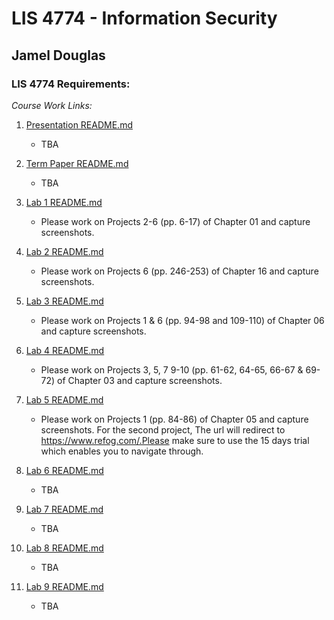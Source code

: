 # LIS 4774 - Information Security
## Jamel Douglas

### LIS 4774 Requirements:

*Course Work Links:*

1. [Presentation README.md](Presentation/README.md "My Presentation README.md file")
    - TBA

2. [Term Paper README.md](Term/README.md "My Term Paper README.md file")
    - TBA

3. [Lab 1 README.md](L1/README.md "My Lab 1 README.md file")
    - Please work on Projects 2-6 (pp. 6-17) of Chapter 01 and capture screenshots.

4. [Lab 2 README.md](L2/README.md "My Lab 2 README.md file")
    - Please work on Projects 6 (pp. 246-253) of Chapter 16 and capture screenshots.

5. [Lab 3 README.md](L3/README.md "My Lab 3 README.md file")
    - Please work on Projects 1 & 6 (pp. 94-98 and 109-110) of Chapter 06 and capture screenshots.

6. [Lab 4 README.md](L4/README.md "My Lab 4 README.md file")
    - Please work on Projects 3, 5, 7 9-10 (pp. 61-62, 64-65, 66-67 & 69-72) of Chapter 03 and capture screenshots. 

7. [Lab 5 README.md](L5/README.md "My Lab 5 README.md file")
    - Please work on Projects 1 (pp. 84-86) of Chapter 05 and capture screenshots. For the second project, The url will redirect to https://www.refog.com/.Please make sure to use the 15 days trial which enables you to navigate through. 

8. [Lab 6 README.md](L6/README.md "My Lab 6 README.md file")
    - TBA

9. [Lab 7 README.md](L7/README.md "My Lab 7 README.md file")
    - TBA

10. [Lab 8 README.md](L8/README.md "My Lab 8 README.md file")
    - TBA

11. [Lab 9 README.md](L9/README.md "My Lab 9 README.md file")
    - TBA